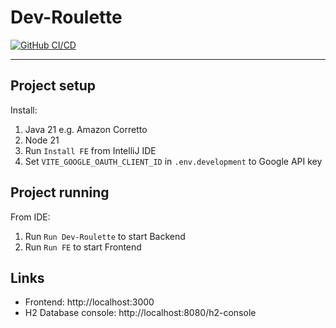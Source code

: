 # Dev-Roulette

[![GitHub CI/CD](https://github.com/petrzmax/dev-roulette/actions/workflows/verify.yml/badge.svg)](https://github.com/petrzmax/dev-roulette/actions/workflows/verify.yml)

---

## Project setup
Install:
1. Java 21 e.g. Amazon Corretto
2. Node 21
3. Run `Install FE` from IntelliJ IDE
4. Set `VITE_GOOGLE_OAUTH_CLIENT_ID` in `.env.development` to Google API key

## Project running
From IDE:
1. Run `Run Dev-Roulette` to start Backend
2. Run `Run FE` to start Frontend

## Links
* Frontend: http://localhost:3000
* H2 Database console: http://localhost:8080/h2-console
